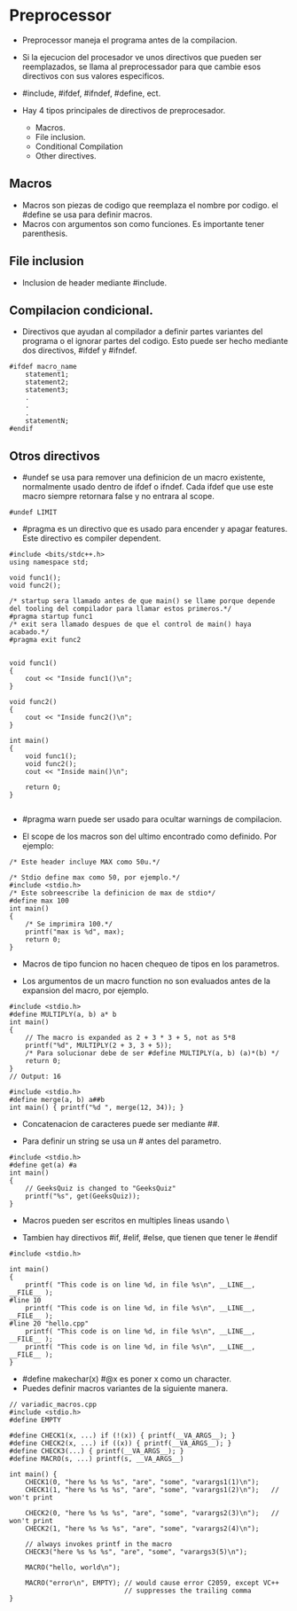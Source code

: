 # Preprocessor
* Preprocessor maneja el programa antes de la compilacion.
* Si la ejecucion del procesador ve unos directivos que pueden ser reemplazados, se llama al preprocessador para que cambie esos directivos con sus valores especificos.
* #include, #ifdef, #ifndef, #define, ect.

* Hay 4 tipos principales de directivos de preprocesador.
    * Macros.
    * File inclusion.
    * Conditional Compilation
    * Other directives.

## Macros
* Macros son piezas de codigo que reemplaza el nombre por codigo. el #define se usa para definir macros.
* Macros con argumentos son como funciones. Es importante tener parenthesis.

## File inclusion
*  Inclusion de header mediante #include.

## Compilacion condicional.
* Directivos que ayudan al compilador a definir partes variantes del programa o el ignorar partes del codigo. Esto puede ser hecho mediante dos directivos, #ifdef y #ifndef.

```
#ifdef macro_name
    statement1;
    statement2;
    statement3;
    .
    .
    .
    statementN;
#endif

```

## Otros directivos
* #undef se usa para remover una definicion de un macro existente, normalmente usado dentro de ifdef o ifndef. Cada ifdef que use este macro siempre retornara false y no entrara al scope.

```
#undef LIMIT
```
* #pragma es un directivo que es usado para encender y apagar features. Este directivo es compiler dependent.


```
#include <bits/stdc++.h>
using namespace std;

void func1();
void func2();

/* startup sera llamado antes de que main() se llame porque depende del tooling del compilador para llamar estos primeros.*/
#pragma startup func1
/* exit sera llamado despues de que el control de main() haya acabado.*/
#pragma exit func2


void func1()
{
	cout << "Inside func1()\n";
}

void func2()
{
	cout << "Inside func2()\n";
}

int main()
{
	void func1();
	void func2();
	cout << "Inside main()\n";

	return 0;
}


```

* #pragma warn puede ser usado para ocultar warnings de compilacion.

* El scope de los macros son del ultimo encontrado como definido. Por ejemplo:

```
/* Este header incluye MAX como 50u.*/

/* Stdio define max como 50, por ejemplo.*/
#include <stdio.h>
/* Este sobreescribe la definicion de max de stdio*/
#define max 100
int main()
{
    /* Se imprimira 100.*/
	printf("max is %d", max);
	return 0;
}
```

* Macros de tipo funcion no hacen chequeo de tipos en los parametros.

* Los argumentos de un macro function no son evaluados antes de la expansion del macro, por ejemplo.

```
#include <stdio.h>
#define MULTIPLY(a, b) a* b
int main()
{
	// The macro is expanded as 2 + 3 * 3 + 5, not as 5*8
	printf("%d", MULTIPLY(2 + 3, 3 + 5));
	/* Para solucionar debe de ser #define MULTIPLY(a, b) (a)*(b) */
	return 0;
}
// Output: 16

```

```
#include <stdio.h>
#define merge(a, b) a##b
int main() { printf("%d ", merge(12, 34)); }

```
* Concatenacion de caracteres puede ser mediante ##.

* Para definir un string se usa un # antes del parametro.

```
#include <stdio.h>
#define get(a) #a
int main()
{
	// GeeksQuiz is changed to "GeeksQuiz"
	printf("%s", get(GeeksQuiz));
}
```

* Macros pueden ser escritos en multiples lineas usando \

* Tambien hay directivos #if, #elif, #else, que tienen que tener le #endif

```
#include <stdio.h>

int main()
{
    printf( "This code is on line %d, in file %s\n", __LINE__, __FILE__ );
#line 10
    printf( "This code is on line %d, in file %s\n", __LINE__, __FILE__ );
#line 20 "hello.cpp"
    printf( "This code is on line %d, in file %s\n", __LINE__, __FILE__ );
    printf( "This code is on line %d, in file %s\n", __LINE__, __FILE__ );
}
```
* #define makechar(x)  #@x es poner x como un character.
* Puedes definir macros variantes de la siguiente manera.

```
// variadic_macros.cpp
#include <stdio.h>
#define EMPTY

#define CHECK1(x, ...) if (!(x)) { printf(__VA_ARGS__); }
#define CHECK2(x, ...) if ((x)) { printf(__VA_ARGS__); }
#define CHECK3(...) { printf(__VA_ARGS__); }
#define MACRO(s, ...) printf(s, __VA_ARGS__)

int main() {
    CHECK1(0, "here %s %s %s", "are", "some", "varargs1(1)\n");
    CHECK1(1, "here %s %s %s", "are", "some", "varargs1(2)\n");   // won't print

    CHECK2(0, "here %s %s %s", "are", "some", "varargs2(3)\n");   // won't print
    CHECK2(1, "here %s %s %s", "are", "some", "varargs2(4)\n");

    // always invokes printf in the macro
    CHECK3("here %s %s %s", "are", "some", "varargs3(5)\n");

    MACRO("hello, world\n");

    MACRO("error\n", EMPTY); // would cause error C2059, except VC++
                             // suppresses the trailing comma
}
```

